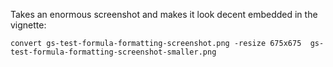 Takes an enormous screenshot and makes it look decent embedded in the vignette:

```
convert gs-test-formula-formatting-screenshot.png -resize 675x675  gs-test-formula-formatting-screenshot-smaller.png
```

